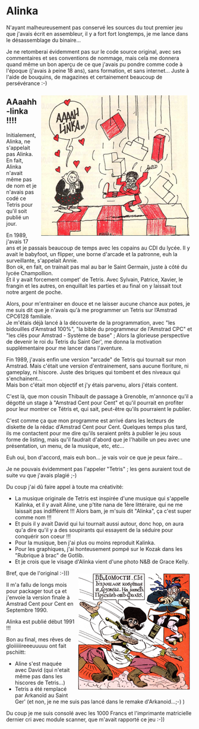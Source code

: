 
# Alinka

N'ayant malheureusement pas conservé les sources du tout premier jeu que j'avais écrit en assembleur, il y a fort fort longtemps, je me lance dans le désassemblage du binaire...

Je ne retomberai évidemment pas sur le code source original, avec ses commentaires et ses conventions de nommage, mais cela me donnera quand même un bon aperçu de ce que j'avais pu pondre comme code à l'époque (j'avais à peine 18 ans), sans formation, et sans internet...
Juste à l'aide de bouquins, de magazines et certainement beaucoup de persévérance :-)


<img src="media/ACPC_199102.PNG"
     alt="ACPC"
     width="400px"
     style="float: right; margin: 10px;" />



## AAaahh-linka !!!!

Initialement, Alinka, ne s'appelait pas Alinka. En fait, Alinka n'avait même pas de nom et je n'avais pas codé ce Tetris pour qu'il soit publié un jour.

En 1989, j'avais 17 ans et je passais beaucoup de temps avec les copains au CDI du lycée. Il y avait le babyfoot, un flipper, une borne d'arcade et la patronne, euh la surveillante, s'appelait Annie.  
Bon ok, en fait, on trainait pas mal au bar le Saint Germain, juste à côté du lycée Champollion.  
Et il y avait forcement compet' de Tetris. Avec Sylvain, Patrice, Xavier, le frangin et les autres, on enquillait les parties et au final on y laissait tout notre argent de poche.

Alors, pour m'entrainer en douce et ne laisser aucune chance aux potes, je me suis dit que je n'avais qu'à me programmer un Tetris sur l’Amstrad CPC6128 familiale.  
Je m'étais déjà lancé à la découverte de la programmation, avec "les bidouilles d'Amstrad 100%", "la bible du programmeur de l'Amstrad CPC" et "les clés pour Amstrad - Système de base" ; Alors la glorieuse perspective de devenir le roi du Tetris du Saint Ger', me donna la motivation supplémentaire pour me lancer dans l'aventure.

Fin 1989, j'avais enfin une version "arcade" de Tetris qui tournait sur mon Amstrad. Mais c'était une version d'entrainement, sans aucune fioriture, ni gameplay, ni hiscore. Juste des briques qui tombent et des niveaux qui s'enchainent...  
Mais bon c'était mon objectif et j'y étais parvenu, alors j'étais content.

C'est là, que mon cousin Thibault de passage à Grenoble, m'annonce qu'il a dégotté un stage à "Amstrad Cent pour Cent" et qu'il pourrait en profiter pour leur montrer ce Tétris et, qui sait, peut-être qu'ils pourraient le publier.

C'est comme ça que mon programme est arrivé dans les lecteurs de diskette de la rédac d'Amstrad Cent pour Cent.
Quelques temps plus tard, ils me contactent pour me dire qu'ils seraient prêts à publier le jeu sous forme de listing, mais qu'il faudrait d'abord que je l'habille un peu avec une présentation, un menu, de la musique, etc, etc...

Euh oui, bon d'accord, mais euh bon... je vais voir ce que je peux faire...

Je ne pouvais évidemment pas l'appeler "Tetris" ; les gens auraient tout de suite vu que j'avais plagié ;-)

Du coup j'ai dû faire appel à toute ma créativité:  
- La musique originale de Tetris est inspirée d'une musique qui s'appelle Kalinka, et il y avait Aline, une p'tite nana de 1ère littéraire, qui ne me laissait pas indifférent !!!
Alors bam, je m'suis dit "Alinka", ça c'est super comme nom !!!  
- Et puis il y avait David qui lui tournait aussi autour, donc hop, on aura qu'a dire qu'il y a des soupirants qui essayent de la séduire pour conquérir son coeur !!!
- Pour la musique, ben j'ai plus ou moins reproduit Kalinka.
- Pour les graphiques, j'ai honteusement pompé sur le Kozak dans les "Rubrique à brac" de Gotlib.
- Et je crois que le visage d'Alinka vient d'une photo N&B de Grace Kelly.  

<img src="media/kosak_gotlib.jpg"
     alt="ACPC"
     width="300px"
     style="float: right; margin: 10px;" />


Bref, que de l'original :-)))

Il m'a fallu de longs mois pour packager tout ça et j'envoie la version finale à Amstrad Cent pour Cent en Septembre 1990.

Alinka est publié début 1991 !!!

Bon au final, mes rêves de gloiiiiiireeeuuuuu ont fait pschiitt:
- Aline s'est maquée avec David (qui n'etait même pas dans les hiscores de Tetris...)
- Tetris a été remplacé par Arkanoïd au Saint Ger' (et non, je ne me suis pas lancé dans le remake d'Arkanoid...;-) )

Du coup je me suis consolé avec les 1000 Francs et l'imprimante matricielle dernier cri avec module scanner, que m'avait rapporté ce jeu :-))




